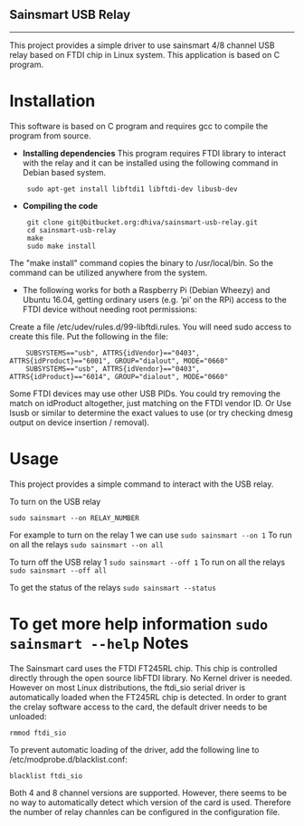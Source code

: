 ## Sainsmart USB Relay ##
----------
This project provides a simple driver to use sainsmart 4/8 channel USB relay based on FTDI chip in Linux system. This application is based on C program.

Installation
============
This software is based on C program and requires gcc to compile the program from source.

 - **Installing dependencies**
  This program requires FTDI library to interact with the relay and it can be installed using the following command in Debian based system.

        sudo apt-get install libftdi1 libftdi-dev libusb-dev

 - **Compiling the code**

        git clone git@bitbucket.org:dhiva/sainsmart-usb-relay.git
        cd sainsmart-usb-relay
        make
        sudo make install
    
  The "make install" command copies the binary to /usr/local/bin. So the command can be utilized anywhere from the system.

 - The following works for both a Raspberry Pi (Debian Wheezy) and Ubuntu 16.04, getting ordinary users (e.g. ‘pi’ on the RPi) access to the FTDI device without needing root permissions:

 Create a file /etc/udev/rules.d/99-libftdi.rules. You will need sudo access to create this file.
Put the following in the file:

        SUBSYSTEMS=="usb", ATTRS{idVendor}=="0403", ATTRS{idProduct}=="6001", GROUP="dialout", MODE="0660"
        SUBSYSTEMS=="usb", ATTRS{idVendor}=="0403", ATTRS{idProduct}=="6014", GROUP="dialout", MODE="0660"
 Some FTDI devices may use other USB PIDs. You could try removing the match on idProduct altogether, just matching on the FTDI vendor ID. Or Use lsusb or similar to determine the exact values to use (or try checking dmesg output on device insertion / removal).
 
Usage
============
This project provides a simple command to interact with the USB relay.

To turn on the USB relay

```sudo sainsmart --on RELAY_NUMBER```

For example to turn on the relay 1 we can use
```sudo sainsmart --on 1```
To run on all the relays
```sudo sainsmart --on all```

To turn off the USB relay 1
```sudo sainsmart --off 1```
To run on all the relays
```sudo sainsmart --off all```

To get the status of the relays
```sudo sainsmart --status```

To get more help information
```sudo sainsmart --help```
Notes
============
The Sainsmart card uses the FTDI FT245RL chip. This chip is controlled directly through the open source libFTDI library. No Kernel driver is needed. However on most Linux distributions, the ftdi_sio serial driver is automatically loaded when the FT245RL chip is detected. In order to grant the crelay software access to the card, the default driver needs to be unloaded:

    rmmod ftdi_sio
To prevent automatic loading of the driver, add the following line to /etc/modprobe.d/blacklist.conf:

    blacklist ftdi_sio
Both 4 and 8 channel versions are supported. However, there seems to be no way to automatically detect which version of the card is used. Therefore the number of relay channles can be configured in the configuration file. 